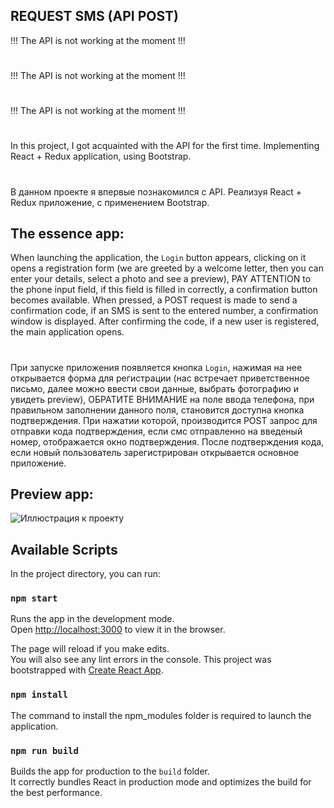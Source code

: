 ## REQUEST SMS (API POST)
!!! The API is not working at the moment !!!
#
!!! The API is not working at the moment !!!
#
!!! The API is not working at the moment !!!
#
In this project, I got acquainted with the API for the first time.
Implementing React + Redux application, using Bootstrap.
#
В данном проекте я впервые познакомился с API.
Реализуя React + Redux приложение, с применением Bootstrap.
## The essence app:
When launching the application, the `Login` button appears, clicking on it opens a registration form (we are greeted by a welcome letter, then you can enter your details, select a photo and see a preview), PAY ATTENTION to the phone input field, if this field is filled in correctly, a confirmation button becomes available. 
When pressed, a POST request is made to send a confirmation code, if an SMS is sent to the entered number, a confirmation window is displayed.
After confirming the code, if a new user is registered, the main application opens.
#
При запуске приложения появляется кнопка `Login`, нажимая на нее открывается форма для регистрации (нас встречает приветственное письмо, далее можно ввести свои данные, выбрать фотографию и увидеть preview), ОБРАТИТЕ ВНИМАНИЕ на поле ввода телефона, при правильном заполнении данного поля, становится доступна кнопка подтверждения. 
При нажатии которой, производится POST запрос для отправки кода подтверждения, если смс отправленно на введеный номер, отображается окно подтверждения.
После подтверждения кода, если новый пользователь зарегистрирован открывается основное приложение.
## Preview app:
![Иллюстрация к проекту](https://github.com/dedaMazai/testing_POST_API_SMS/raw/master/Preview.gif)

## Available Scripts

In the project directory, you can run:

### `npm start`

Runs the app in the development mode.<br />
Open [http://localhost:3000](http://localhost:3000) to view it in the browser.

The page will reload if you make edits.<br />
You will also see any lint errors in the console.
This project was bootstrapped with [Create React App](https://github.com/facebook/create-react-app).


### `npm install`

The command to install the npm_modules folder is required to launch the application.

### `npm run build`

Builds the app for production to the `build` folder.<br />
It correctly bundles React in production mode and optimizes the build for the best performance.

